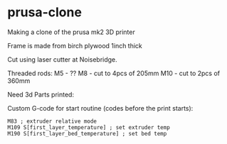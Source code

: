 # prusa-clone
Making a clone of the prusa mk2 3D printer

Frame is made from birch plywood 1inch thick

Cut using laser cutter at Noisebridge.

Threaded rods:
M5 - ??
M8   - cut to 4pcs of 205mm
M10  - cut to 2pcs of 360mm

Need 3d Parts printed:



Custom G-code for start routine (codes before the print starts):
```
M83 ; extruder relative mode
M109 S[first_layer_temperature] ; set extruder temp
M190 S[first_layer_bed_temperature] ; set bed temp
```
